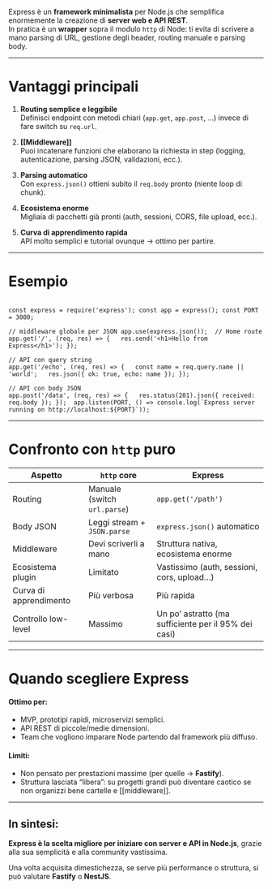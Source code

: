 
Express è un **framework minimalista** per Node.js che semplifica enormemente la creazione di **server web e API REST**.  
In pratica è un **wrapper** sopra il modulo `http` di Node: ti evita di scrivere a mano parsing di URL, gestione degli header, routing manuale e parsing body.

---

# Vantaggi principali

1. **Routing semplice e leggibile**  
    Definisci endpoint con metodi chiari (`app.get`, `app.post`, …) invece di fare switch su `req.url`.

2. **[[Middleware]]**  
    Puoi incatenare funzioni che elaborano la richiesta in step (logging, autenticazione, parsing JSON, validazioni, ecc.).

3. **Parsing automatico**  
    Con `express.json()` ottieni subito il `req.body` pronto (niente loop di chunk).

4. **Ecosistema enorme**  
    Migliaia di pacchetti già pronti (auth, sessioni, CORS, file upload, ecc.).

5. **Curva di apprendimento rapida**  
    API molto semplici e tutorial ovunque → ottimo per partire.

---

# Esempio

``` node

const express = require('express'); const app = express(); const PORT = 3000; 
 
// middleware globale per JSON app.use(express.json());  // Home route
app.get('/', (req, res) => {   res.send('<h1>Hello from Express</h1>'); }); 
 
// API con query string 
app.get('/echo', (req, res) => {   const name = req.query.name || 'world';   res.json({ ok: true, echo: name }); });  

// API con body JSON 
app.post('/data', (req, res) => {   res.status(201).json({ received: req.body }); });  app.listen(PORT, () => console.log(`Express server running on http://localhost:${PORT}`));

```

---

# Confronto con `http` puro

|Aspetto|`http` core|Express|
|---|---|---|
|Routing|Manuale (switch `url.parse`)|`app.get('/path')`|
|Body JSON|Leggi stream + `JSON.parse`|`express.json()` automatico|
|Middleware|Devi scriverli a mano|Struttura nativa, ecosistema enorme|
|Ecosistema plugin|Limitato|Vastissimo (auth, sessioni, cors, upload…)|
|Curva di apprendimento|Più verbosa|Più rapida|
|Controllo low-level|Massimo|Un po’ astratto (ma sufficiente per il 95% dei casi)|

---

# Quando scegliere Express

#### Ottimo per:
- MVP, prototipi rapidi, microservizi semplici.
- API REST di piccole/medie dimensioni.
- Team che vogliono imparare Node partendo dal framework più diffuso.

#### Limiti:
- Non pensato per prestazioni massime (per quelle → **Fastify**).
- Struttura lasciata “libera”: su progetti grandi può diventare caotico se non organizzi bene cartelle e [[middleware]].

---

## In sintesi: 

**Express è la scelta migliore per iniziare con server e API in Node.js**, grazie alla sua semplicità e alla community vastissima.  

Una volta acquisita dimestichezza, se serve più performance o struttura, si può valutare **Fastify** o **NestJS**.